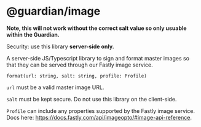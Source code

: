 # @guardian/image

**Note, this will not work without the correct salt value so only usuable within
the Guardian.**

Security: use this library **server-side only.**

A server-side JS/Typescript library to sign and format master images so that
they can be served through our Fastly image service.

    format(url: string, salt: string, profile: Profile)

`url` must be a valid master image URL.

`salt` must be kept secure. Do not use this library on the client-side.

`Profile` can include any properties supported by the Fastly image service. Docs
here: https://docs.fastly.com/api/imageopto/#image-api-reference.
